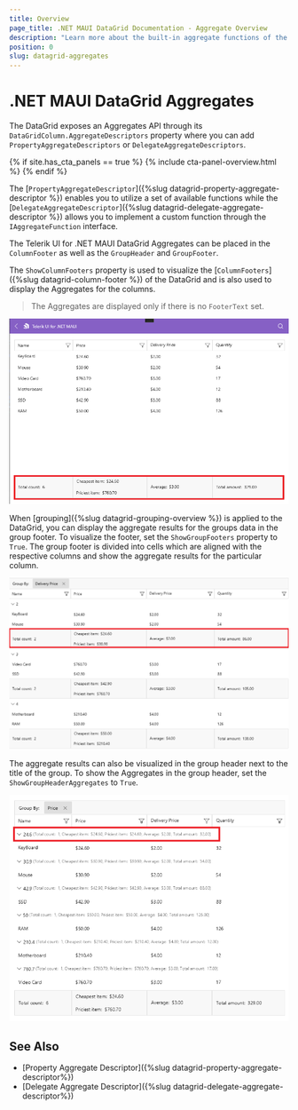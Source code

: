 ```yaml
---
title: Overview
page_title: .NET MAUI DataGrid Documentation - Aggregate Overview
description: "Learn more about the built-in aggregate functions of the Telerik UI for .NET MAUI DataGrid component."
position: 0
slug: datagrid-aggregates
---
```


# .NET MAUI DataGrid Aggregates

The DataGrid exposes an Aggregates API through its `DataGridColumn.AggregateDescriptors` property where you can add `PropertyAggregateDescriptors` or `DelegateAggregateDescriptors`.

{% if site.has_cta_panels == true %}
{% include cta-panel-overview.html %}
{% endif %}

The [`PropertyAggregateDescriptor`]({%slug datagrid-property-aggregate-descriptor %}) enables you to utilize a set of available functions while the [`DelegateAggregateDescriptor`]({%slug datagrid-delegate-aggregate-descriptor %}) allows you to implement a custom function through the `IAggregateFunction` interface.

The Telerik UI for .NET MAUI DataGrid Aggregates can be placed in the `ColumnFooter` as well as the `GroupHeader` and  `GroupFooter`.

The `ShowColumnFooters` property is used to visualize the [`ColumnFooters`]({%slug datagrid-column-footer %}) of the DataGrid and is also used to display the Aggregates for the columns.

> The Aggregates are displayed only if there is no `FooterText` set.

![DataGrid Column Footer Aggregate](../images/datagrid-property-aggregate-windows.png)

When [grouping]({%slug datagrid-grouping-overview %}) is applied to the DataGrid, you can display the aggregate results for the groups data in the group footer. To visualize the footer, set the `ShowGroupFooters` property to `True`. The group footer is divided into cells which are aligned with the respective columns and show the aggregate results for the particular column.

![DataGrid Group Footer Aggregate](../images/datagrid-group-footer-aggregate.png)

The aggregate results can also be visualized in the group header next to the title of the group. To show the Aggregates in the group header, set the `ShowGroupHeaderAggregates` to `True`.

![DataGrid Group Header Aggregate](../images/datagrid-group-header-aggregate.png)

## See Also

- [Property Aggregate Descriptor]({%slug datagrid-property-aggregate-descriptor%})
- [Delegate Aggregate Descriptor]({%slug datagrid-delegate-aggregate-descriptor%})
